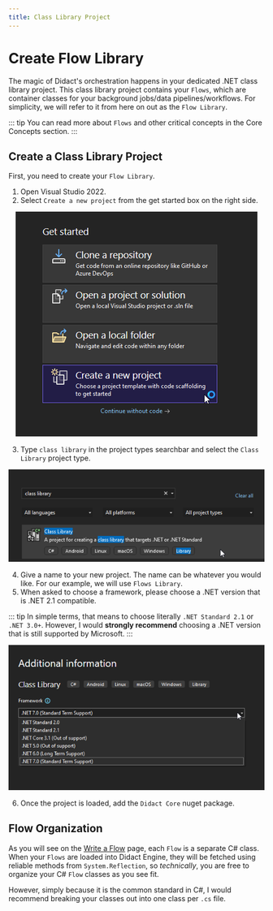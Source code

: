 ```yaml
---
title: Class Library Project
---
```


# Create Flow Library

The magic of Didact's orchestration happens in your dedicated .NET class library project. This class library project contains your `Flows`, which are container classes for your background jobs/data pipelines/workflows. For simplicity, we will refer to it from here on out as the `Flow Library`.

::: tip
You can read more about `Flows` and other critical concepts in the Core Concepts section.
:::

## Create a Class Library Project

First, you need to create your `Flow Library`.

1. Open Visual Studio 2022.
2. Select `Create a new project` from the get started box on the right side.

<p align="center">
    <img src="./visual-studio-create-new-project.png" />
</p>

3. Type `class library` in the project types searchbar and select the `Class Library` project type.

<p align="center">
    <img src="./class-library-project-type-selection.png" />
</P>

4. Give a name to your new project. The name can be whatever you would like. For our example, we will use `Flows Library`.
5. When asked to choose a framework, please choose a .NET version that is .NET 2.1 compatible.

::: tip
In simple terms, that means to choose literally `.NET Standard 2.1` or `.NET 3.0+`. However, I would **strongly recommend** choosing a .NET version that is still supported by Microsoft.
:::

<p align="center">
    <img src="./visual-studio-project-dotnet-version.png" />
</p>

6. Once the project is loaded, add the `Didact Core` nuget package.

## Flow Organization

As you will see on the [Write a Flow](/quickstarts/write-a-flow) page, each `Flow` is a separate C# class. When your `Flows` are loaded into Didact Engine, they will be fetched using reliable methods from `System.Reflection`, so *technically*, you are free to organize your C# `Flow` classes as you see fit.

However, simply because it is the common standard in C#, I would recommend breaking your classes out into one class per `.cs` file.